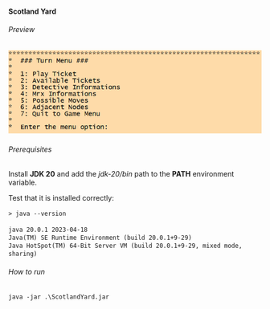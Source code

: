 #### Scotland Yard

###### Preview

![](screenshot.png)

###### Prerequisites
Install **JDK 20** and add the *jdk-20/bin* path to the **PATH** environment variable.

Test that it is installed correctly:

    > java --version

    java 20.0.1 2023-04-18
    Java(TM) SE Runtime Environment (build 20.0.1+9-29)
    Java HotSpot(TM) 64-Bit Server VM (build 20.0.1+9-29, mixed mode, sharing)

###### How to run

    java -jar .\ScotlandYard.jar
